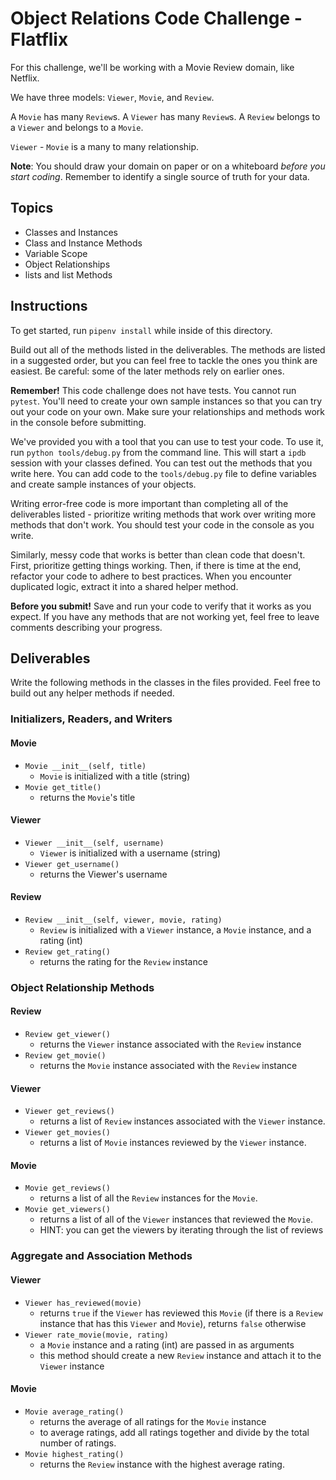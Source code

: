 # Object Relations Code Challenge - Flatflix

For this challenge, we'll be working with a Movie Review domain, like Netflix.

We have three models: `Viewer`, `Movie`, and `Review`.

A `Movie` has many `Review`s. A `Viewer` has many `Review`s. A `Review` belongs to a `Viewer` and belongs to a `Movie`.

`Viewer` - `Movie` is a many to many relationship.

**Note**: You should draw your domain on paper or on a whiteboard _before you start coding_. Remember to identify a single source of truth for your data.

## Topics

- Classes and Instances
- Class and Instance Methods
- Variable Scope
- Object Relationships
- lists and list Methods

## Instructions

To get started, run `pipenv install` while inside of this directory.

Build out all of the methods listed in the deliverables. The methods are listed in a suggested order, but you can feel free to tackle the ones you think are easiest. Be careful: some of the later methods rely on earlier ones.

**Remember!** This code challenge does not have tests. You cannot run `pytest`. You'll need to create your own sample instances so that you can try out your code on your own. Make sure your relationships and methods work in the console before submitting.

We've provided you with a tool that you can use to test your code. To use it, run `python tools/debug.py` from the command line. This will start a `ipdb` session with your classes defined. You can test out the methods that you write here. You can add code to the `tools/debug.py` file to define variables and create sample instances of your objects.

Writing error-free code is more important than completing all of the deliverables listed - prioritize writing methods that work over writing more methods that don't work. You should test your code in the console as you write.

Similarly, messy code that works is better than clean code that doesn't. First, prioritize getting things working. Then, if there is time at the end, refactor your code to adhere to best practices. When you encounter duplicated logic, extract it into a shared helper method.

**Before you submit!** Save and run your code to verify that it works as you expect. If you have any methods that are not working yet, feel free to leave comments describing your progress.

## Deliverables

Write the following methods in the classes in the files provided. Feel free to build out any helper methods if needed.

### Initializers, Readers, and Writers

#### Movie

- `Movie __init__(self, title)`
  - `Movie` is initialized with a title (string)
- `Movie get_title()`
  - returns the `Movie`'s title

#### Viewer

- `Viewer __init__(self, username)`
  - `Viewer` is initialized with a username (string)
- `Viewer get_username()`
  - returns the Viewer's username

#### Review

- `Review __init__(self, viewer, movie, rating)`
  - `Review` is initialized with a `Viewer` instance, a `Movie` instance, and a rating (int)
- `Review get_rating()`
  - returns the rating for the `Review` instance

### Object Relationship Methods

#### Review

- `Review get_viewer()`
  - returns the `Viewer` instance associated with the `Review` instance
- `Review get_movie()`
  - returns the `Movie` instance associated with the `Review` instance

#### Viewer

- `Viewer get_reviews()`
  - returns a list of `Review` instances associated with the `Viewer` instance.
- `Viewer get_movies()`
  - returns a list of `Movie` instances reviewed by the `Viewer` instance.

#### Movie

- `Movie get_reviews()`
  - returns a list of all the `Review` instances for the `Movie`.
- `Movie get_viewers()`
  - returns a list of all of the `Viewer` instances that reviewed the `Movie`.
  - HINT: you can get the viewers by iterating through the list of reviews

### Aggregate and Association Methods

#### Viewer

- `Viewer has_reviewed(movie)`
  - returns `true` if the `Viewer` has reviewed this `Movie` (if there is a `Review` instance that has this `Viewer` and `Movie`), returns `false` otherwise
- `Viewer rate_movie(movie, rating)`
  - a `Movie` instance and a rating (int) are passed in as arguments
  - this method should create a new `Review` instance and attach it to the `Viewer` instance

#### Movie

- `Movie average_rating()`
  - returns the average of all ratings for the `Movie` instance
  - to average ratings, add all ratings together and divide by the total number of ratings.
- `Movie highest_rating()` 
  - returns the `Review` instance with the highest average rating.
